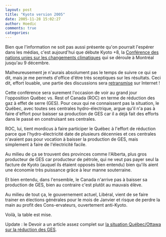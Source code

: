 ```yaml
---
layout: post
title: "Kyoto version 2005"
date: 2005-11-28 15:02:27
author: Hoedic
comments: true
categories: 
---
```



Bien que l'information ne soit pas aussi présente qu'on pourrait l'espérer dans les médias, c'est aujourd'hui que débute Kyoto +8, la [Conférence des nations unies sur les changements climatiques](http://www.montreal2005.gc.ca/) qui se déroule à Montréal jusqu'au 9 décembre.

Malheureusement je n'aurais absolument pas le temps de suivre ce qui se dit, mais je me permets d'office d'être très sceptiques sur les résultats. Ceci dit, effort louable, une partie des discussions sera [retransmise](http://www.montreal2005.gc.ca/default.asp?lang=Fr&n=A074A9A6-1) sur Internet !

Cette conférence sera surement l'occasion de voir au grand jour l'opposition Québec vs. Rest of Canada (ROC) en terme de réduction des gaz à effet de serre (GES). Pour ceux qui ne connaissent pas la situation, le Québec, avec toutes ses centrales hydro-électrique, argue qu'il n'a pas à faire d'effort pour baisser sa production de GES car il a déjà fait des efforts dans le passé en construisant ses centrales.

ROC, lui, tient mordicus à faire participer le Québec à l'effort de réduction parce que l'hydro-électricité date de plusieurs décennies et ces centrales n'avaient pas pour vocation à baisser la production de GES, mais simplement à faire de l'électricité facile.

Au milieu de ça se trouvent des provinces comme l'Alberta, plus gros producteur de GES car producteur de pétrole, qui ne veut pas payer seul la facture de Kyoto (auquel ils étaient opposés bien entendu) bien qu'ils aient une économie très puissance grâce à leur manne souterraine.

Et bien entendu, dans l'ensemble, le Canada n'arrive pas à baisser sa production de GES, bien au contraire c'est plutôt au mauvais élève.

Au milieu de tout ça, le gouvernement actuel, Libéral, vient de se faire trainer en élections générales pour le mois de Janvier et risque de perdre la main au profit des Cons-ervateurs, ouvertement anti-Kyoto.

Voilà, la table est mise.

Update : le Devoir a un article assez complet sur [la situation Québec/Ottawa sur la réduction des GES](http://www.ledevoir.com/2005/11/28/96349.html).